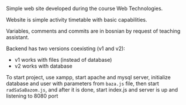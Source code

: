 Simple web site developed during the course Web Technologies.

Website is simple activity timetable with basic capabilities.

Variables, comments and commits are in bosnian by request of teaching assistant.

Backend has two versions coexisting (v1 and v2):
 - v1 works with files (instead of database)
 - v2 works with database

To start project, use xampp, start apache and mysql server, initialize database and user with parameters from `baza.js` file, then start `radSaSaBazom.js`, and after it is done, start index.js and server is up and listening to 8080 port
